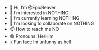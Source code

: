 - 👋 Hi, I’m @EpicBeaver
- 👀 I’m interested in NOTHING
- 🌱 I’m currently learning NOTHING
- 💞️ I’m looking to collaborate on NOTHING
- 📫 How to reach me NO
- 😄 Pronouns: He/Him
- ⚡ Fun fact: Im unfunny as hell

<!---
EpicBeaver/EpicBeaver is a ✨ special ✨ repository because its `README.md` (this file) appears on your GitHub profile.
You can click the Preview link to take a look at your changes.
--->
